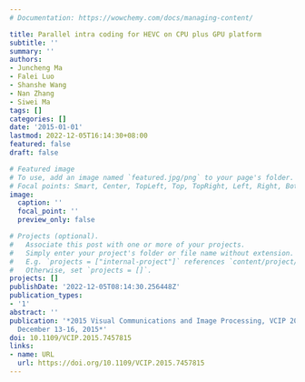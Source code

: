 ```yaml
---
# Documentation: https://wowchemy.com/docs/managing-content/

title: Parallel intra coding for HEVC on CPU plus GPU platform
subtitle: ''
summary: ''
authors:
- Juncheng Ma
- Falei Luo
- Shanshe Wang
- Nan Zhang
- Siwei Ma
tags: []
categories: []
date: '2015-01-01'
lastmod: 2022-12-05T16:14:30+08:00
featured: false
draft: false

# Featured image
# To use, add an image named `featured.jpg/png` to your page's folder.
# Focal points: Smart, Center, TopLeft, Top, TopRight, Left, Right, BottomLeft, Bottom, BottomRight.
image:
  caption: ''
  focal_point: ''
  preview_only: false

# Projects (optional).
#   Associate this post with one or more of your projects.
#   Simply enter your project's folder or file name without extension.
#   E.g. `projects = ["internal-project"]` references `content/project/deep-learning/index.md`.
#   Otherwise, set `projects = []`.
projects: []
publishDate: '2022-12-05T08:14:30.256448Z'
publication_types:
- '1'
abstract: ''
publication: '*2015 Visual Communications and Image Processing, VCIP 2015, Singapore,
  December 13-16, 2015*'
doi: 10.1109/VCIP.2015.7457815
links:
- name: URL
  url: https://doi.org/10.1109/VCIP.2015.7457815
---
```

